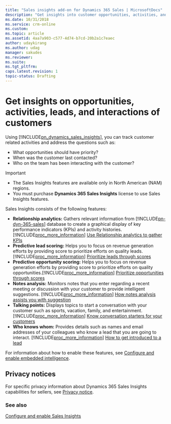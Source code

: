 ```yaml
---
title: "Sales insights add-on for Dynamics 365 Sales | MicrosoftDocs"
description: "Get insights into customer opportunities, activities, and leads."
ms.date: 10/31/2018
ms.service: crm-online
ms.custom: 
ms.topic: article
ms.assetid: 4aa7a903-c577-4d74-b7cd-20b2a1c7eaec
author: udaykirang
ms.author: udag
manager: sakudes
ms.reviewer: 
ms.suite: 
ms.tgt_pltfrm: 
caps.latest.revision: 1
topic-status: Drafting
---
```


# Get insights on opportunities, activities, leads, and interactions of customers

Using [!INCLUDE[pn_dynamics_sales_insights](../includes/pn-dynamics-sales-insights.md)], you can track customer related activities and address the questions such as:
- What opportunities should have priority?
- When was the customer last contacted?
- Who on the team has been interacting with the customer?

> [!IMPORTANT]
> - The Sales Insights features are available only in North American (NAM) regions.
> - You must purchase **Dynamics 365 Sales Insights** license to use Sales Insights features.

Sales Insights consists of the following features:
- **Relationship analytics:** Gathers relevant information from [!INCLUDE[pn-dyn-365-sales](../includes/pn-dyn-365-sales.md)] database to create a graphical display of key performance indicators (KPIs) and activity histories. [!INCLUDE[proc_more_information](../includes/proc-more-information.md)] [Use Relationship analytics to gather KPIs](relationship-analytics.md)
- **Predictive lead scoring:** Helps you to focus on revenue generation efforts by providing score to prioritize efforts on quality leads. [!INCLUDE[proc_more_information](../includes/proc-more-information.md)] [Prioritize leads through scores](work-predictive-lead-scoring.md) 
- **Predictive opportunity scoring:** Helps you to focus on revenue generation efforts by providing score to prioritize efforts on quality opportunities.[!INCLUDE[proc_more_information](../includes/proc-more-information.md)] [Prioritize opportunities through scores](work-predictive-opportunity-scoring.md)
- **Notes analysis:** Monitors notes that you enter regarding a recent meeting or discussion with your customer to provide intelligent suggestions. [!INCLUDE[proc_more_information](../includes/proc-more-information.md)] [How notes analysis assists you with suggestion](notes-analysis.md)
- **Talking points:** Displays topics to start a conversation with your customer such as sports, vacation, family, and entertainment. [!INCLUDE[proc_more_information](../includes/proc-more-information.md)] [Know conversation starters for your customers](talking-points.md)
- **Who knows whom:** Provides details such as names and email addresses of your colleagues who know a lead that you are going to interact. [!INCLUDE[proc_more_information](../includes/proc-more-information.md)] [How to get introduced to a lead](who-knows-whom.md)

For information about how to enable these features, see [Configure and enable embedded intelligence](configure-enable-dynamics-365-ai-sales.md).  

## Privacy notices  

For specific privacy information about Dynamics 365 Sales Insights capabilities for sellers, see [Privacy notice](privacy-notice-seller.md).

### See also

[Configure and enable Sales Insights](configure-enable-dynamics-365-ai-sales.md) 
